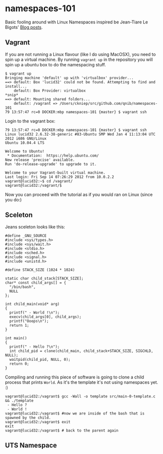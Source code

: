 # namespaces-101

Basic fooling around with Linux Namespaces inspired be Jean-Tiare Le Bigots' [Blog posts](https://blog.jtlebi.fr/2013/12/22/introduction-to-linux-namespaces-part-1-uts/). 

## Vagrant

If you are not running a Linux flavour (like I do using MacOSX), you need to spin up a virtual machine.
By running `vagrant up` in the repository you will spin up a ubuntu box to do the namespacing stuff.

```
$ vagrant up
Bringing machine 'default' up with 'virtualbox' provider...
==> default: Box 'lucid32' could not be found. Attempting to find and install...
    default: Box Provider: virtualbox
*snip*
==> default: Mounting shared folders...
    default: /vagrant => /Users/ckniep/src/github.com/qnib/namespaces-101
79 13:57:47 rc=0 DOCKER:mbp namespaces-101 {master} $ vagrant ssh
```
Login to the vagrant box:
```
79 13:57:47 rc=0 DOCKER:mbp namespaces-101 {master} $ vagrant ssh
Linux lucid32 2.6.32-38-generic #83-Ubuntu SMP Wed Jan 4 11:13:04 UTC 2012 i686 GNU/Linux
Ubuntu 10.04.4 LTS

Welcome to Ubuntu!
 * Documentation:  https://help.ubuntu.com/
New release 'precise' available.
Run 'do-release-upgrade' to upgrade to it.

Welcome to your Vagrant-built virtual machine.
Last login: Fri Sep 14 07:26:29 2012 from 10.0.2.2
vagrant@lucid32:~$ cd /vagrant/
vagrant@lucid32:/vagrant/$ 
```
Now you can proceed with the tutorial as if you would ran on Linux (since you do:)

## Sceleton
Jeans sceleton looks like this:
```
#define _GNU_SOURCE
#include <sys/types.h>
#include <sys/wait.h>
#include <stdio.h>
#include <sched.h>
#include <signal.h>
#include <unistd.h>
 
#define STACK_SIZE (1024 * 1024)
 
static char child_stack[STACK_SIZE];
char* const child_args[] = {
  "/bin/bash",
  NULL
};
 
int child_main(void* arg)
{
  printf(" - World !\n");
  execv(child_args[0], child_args);
  printf("Ooops\n");
  return 1;
}
 
int main()
{
  printf(" - Hello ?\n");
  int child_pid = clone(child_main, child_stack+STACK_SIZE, SIGCHLD, NULL);
  waitpid(child_pid, NULL, 0);
  return 0;
}
```

Compiling and running this piece of software is going to clone a child process that prints `World`. As it's the template it's not using namespaces yet. :)

```
vagrant@lucid32:/vagrant$ gcc -Wall -o template src/main-0-template.c && ./template
 - Hello ?
 - World !
vagrant@lucid32:/vagrant$ #now we are inside of the bash that is spawned by the child.
vagrant@lucid32:/vagrant$ exit
exit
vagrant@lucid32:/vagrant$ # back to the parent again
```

## UTS Namespace

